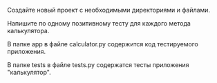 Создайте новый проект с необходимыми директориями и файлами.

Напишите по одному позитивному тесту для каждого метода калькулятора.

В папке app в файле calculator.py содержится код тестируемого приложения.

В папке tests в файле tests.py содержатся тесты приложения "калькулятор".
